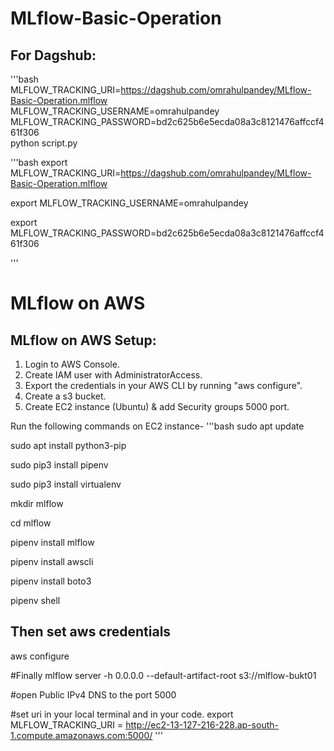 # MLflow-Basic-Operation



## For Dagshub:
'''bash
MLFLOW_TRACKING_URI=https://dagshub.com/omrahulpandey/MLflow-Basic-Operation.mlflow \
MLFLOW_TRACKING_USERNAME=omrahulpandey \
MLFLOW_TRACKING_PASSWORD=bd2c625b6e5ecda08a3c8121476affccf461f306 \
python script.py


'''bash
export MLFLOW_TRACKING_URI=https://dagshub.com/omrahulpandey/MLflow-Basic-Operation.mlflow

export MLFLOW_TRACKING_USERNAME=omrahulpandey

export MLFLOW_TRACKING_PASSWORD=bd2c625b6e5ecda08a3c8121476affccf461f306


'''



# MLflow on AWS

## MLflow on AWS Setup:

1. Login to AWS Console.
2. Create IAM user with AdministratorAccess.
3. Export the credentials in your AWS CLI by running "aws configure".
4. Create a s3 bucket.
5. Create EC2 instance (Ubuntu) & add Security groups 5000 port.


Run the following commands on EC2 instance-
'''bash
sudo apt update

sudo apt install python3-pip

sudo pip3 install pipenv

sudo pip3 install virtualenv

mkdir mlflow

cd mlflow

pipenv install mlflow

pipenv install awscli

pipenv install boto3

pipenv shell


## Then set aws credentials
aws configure


#Finally
mlflow server -h 0.0.0.0 --default-artifact-root s3://mlflow-bukt01


#open Public IPv4 DNS to the port 5000


#set uri in your local terminal and in your code.
export MLFLOW_TRACKING_URI = http://ec2-13-127-216-228.ap-south-1.compute.amazonaws.com:5000/
'''
